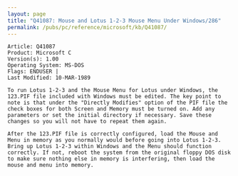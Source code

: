 ```yaml
---
layout: page
title: "Q41087: Mouse and Lotus 1-2-3 Mouse Menu Under Windows/286"
permalink: /pubs/pc/reference/microsoft/kb/Q41087/
---
```


	Article: Q41087
	Product: Microsoft C
	Version(s): 1.00
	Operating System: MS-DOS
	Flags: ENDUSER |
	Last Modified: 10-MAR-1989
	
	To run Lotus 1-2-3 and the Mouse Menu for Lotus under Windows, the
	123.PIF file included with Windows must be edited. The key point to
	note is that under the "Directly Modifies" option of the PIF file the
	check boxes for both Screen and Memory must be turned on. Add any
	parameters or set the initial directory if necessary. Save these
	changes so you will not have to repeat them again.
	
	After the 123.PIF file is correctly configured, load the Mouse and
	Menu in memory as you normally would before going into Lotus 1-2-3.
	Bring up Lotus 1-2-3 within Windows and the Menu should function
	correctly. If not, reboot the system from the original floppy DOS disk
	to make sure nothing else in memory is interfering, then load the
	mouse and menu into memory.
